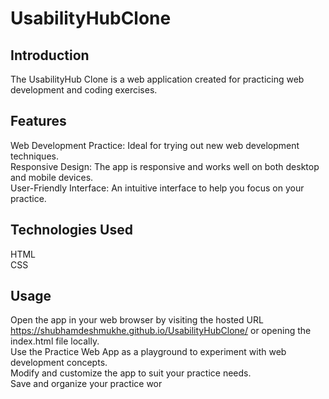 # UsabilityHubClone
## Introduction 
The UsabilityHub Clone is a web application created for practicing web development and coding exercises.  

## Features
Web Development Practice: Ideal for trying out new web development techniques.  
Responsive Design: The app is responsive and works well on both desktop and mobile devices.  
User-Friendly Interface: An intuitive interface to help you focus on your practice.  

## Technologies Used
HTML  
CSS

## Usage
Open the app in your web browser by visiting the hosted URL https://shubhamdeshmukhe.github.io/UsabilityHubClone/ or opening the index.html file locally.  
Use the Practice Web App as a playground to experiment with web development concepts.   
Modify and customize the app to suit your practice needs.  
Save and organize your practice wor
